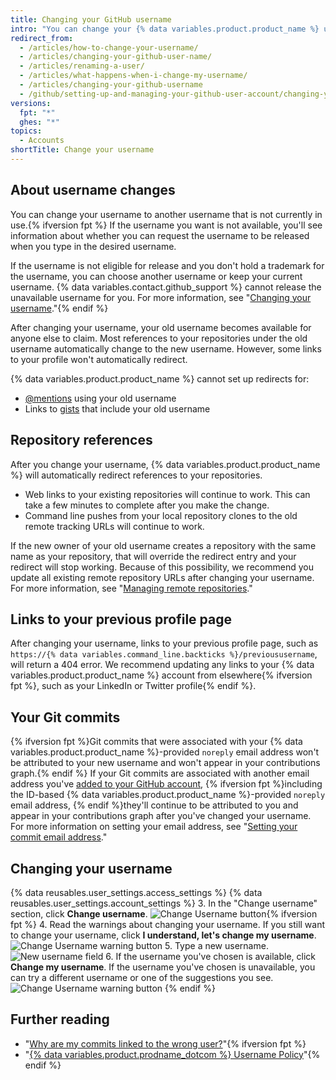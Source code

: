 ```yaml
---
title: Changing your GitHub username
intro: "You can change your {% data variables.product.product_name %} username at any time."
redirect_from:
  - /articles/how-to-change-your-username/
  - /articles/changing-your-github-user-name/
  - /articles/renaming-a-user/
  - /articles/what-happens-when-i-change-my-username/
  - /articles/changing-your-github-username
  - /github/setting-up-and-managing-your-github-user-account/changing-your-github-username
versions:
  fpt: "*"
  ghes: "*"
topics:
  - Accounts
shortTitle: Change your username
---
```


## About username changes

You can change your username to another username that is not currently in use.{% ifversion fpt %} If the username you want is not available, you'll see information about whether you can request the username to be released when you type in the desired username.

If the username is not eligible for release and you don't hold a trademark for the username, you can choose another username or keep your current username. {% data variables.contact.github_support %} cannot release the unavailable username for you. For more information, see "[Changing your username](#changing-your-username)."{% endif %}

After changing your username, your old username becomes available for anyone else to claim. Most references to your repositories under the old username automatically change to the new username. However, some links to your profile won't automatically redirect.

{% data variables.product.product_name %} cannot set up redirects for:

- [@mentions](/articles/basic-writing-and-formatting-syntax/#mentioning-people-and-teams) using your old username
- Links to [gists](/articles/creating-gists) that include your old username

## Repository references

After you change your username, {% data variables.product.product_name %} will automatically redirect references to your repositories.

- Web links to your existing repositories will continue to work. This can take a few minutes to complete after you make the change.
- Command line pushes from your local repository clones to the old remote tracking URLs will continue to work.

If the new owner of your old username creates a repository with the same name as your repository, that will override the redirect entry and your redirect will stop working. Because of this possibility, we recommend you update all existing remote repository URLs after changing your username. For more information, see "[Managing remote repositories](/github/getting-started-with-github/managing-remote-repositories)."

## Links to your previous profile page

After changing your username, links to your previous profile page, such as `https://{% data variables.command_line.backticks %}/previoususername`, will return a 404 error. We recommend updating any links to your {% data variables.product.product_name %} account from elsewhere{% ifversion fpt %}, such as your LinkedIn or Twitter profile{% endif %}.

## Your Git commits

{% ifversion fpt %}Git commits that were associated with your {% data variables.product.product_name %}-provided `noreply` email address won't be attributed to your new username and won't appear in your contributions graph.{% endif %} If your Git commits are associated with another email address you've [added to your GitHub account](/articles/adding-an-email-address-to-your-github-account), {% ifversion fpt %}including the ID-based {% data variables.product.product_name %}-provided `noreply` email address, {% endif %}they'll continue to be attributed to you and appear in your contributions graph after you've changed your username. For more information on setting your email address, see "[Setting your commit email address](/articles/setting-your-commit-email-address)."

## Changing your username

{% data reusables.user_settings.access_settings %}
{% data reusables.user_settings.account_settings %} 3. In the "Change username" section, click **Change username**.
![Change Username button](/assets/images/help/settings/settings-change-username.png){% ifversion fpt %} 4. Read the warnings about changing your username. If you still want to change your username, click **I understand, let's change my username**.
![Change Username warning button](/assets/images/help/settings/settings-change-username-warning-button.png) 5. Type a new username.
![New username field](/assets/images/help/settings/settings-change-username-enter-new-username.png) 6. If the username you've chosen is available, click **Change my username**. If the username you've chosen is unavailable, you can try a different username or one of the suggestions you see.
![Change Username warning button](/assets/images/help/settings/settings-change-my-username-button.png)
{% endif %}

## Further reading

- "[Why are my commits linked to the wrong user?](/articles/why-are-my-commits-linked-to-the-wrong-user)"{% ifversion fpt %}
- "[{% data variables.product.prodname_dotcom %} Username Policy](/articles/github-username-policy)"{% endif %}
